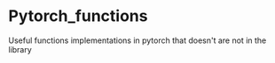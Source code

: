 # Pytorch_functions
Useful functions implementations in pytorch that doesn't are not in the library 
